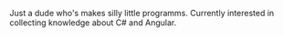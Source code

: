 Just a dude who's makes silly little programms. 
Currently interested in collecting knowledge about C# and Angular.

<!---
Akasitori/Akasitori is a ✨ special ✨ repository because its `README.md` (this file) appears on your GitHub profile.
You can click the Preview link to take a look at your changes.
--->
